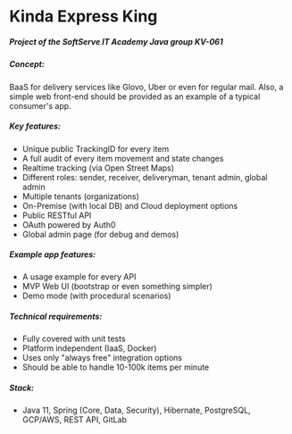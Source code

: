 # Kinda Express King
##### Project of the SoftServe IT Academy Java group KV-061

##### Concept: 
BaaS for delivery services like Glovo, Uber or even for regular mail. Also, a simple web front-end should be provided as an example of a typical consumer's app.

##### Key features:
- Unique public TrackingID for every item
- A full audit of every item movement and state changes
- Realtime tracking (via Open Street Maps)
- Different roles: sender, receiver, deliveryman, tenant admin, global admin
- Multiple tenants (organizations)
- On-Premise (with local DB) and Cloud deployment options
- Public RESTful API
- OAuth powered by Auth0
- Global admin page (for debug and demos)

##### Example app features:
- A usage example for every API
- MVP Web UI (bootstrap or even something simpler)
- Demo mode (with procedural scenarios)

##### Technical requirements:
- Fully covered with unit tests
- Platform independent (IaaS, Docker)
- Uses only "always free" integration options
- Should be able to handle 10-100k items per minute

##### Stack: 
- Java 11, Spring (Core, Data, Security), Hibernate, PostgreSQL, GCP/AWS, REST API, GitLab
